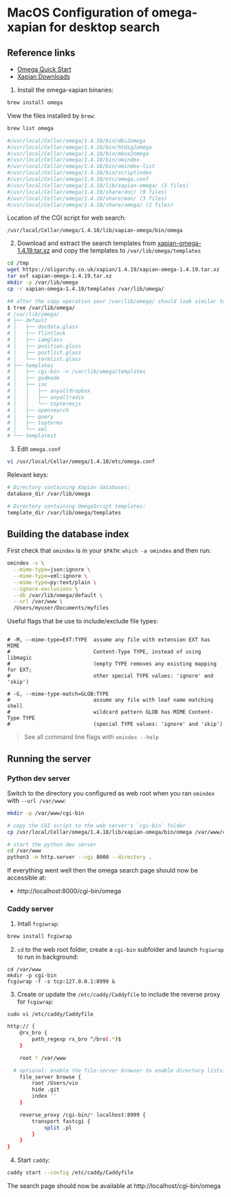 # MacOS Configuration of omega-xapian for desktop search

## Reference links

- [Omega Quick Start](https://xapian.org/docs/omega/quickstart.html)
- [Xapian Downloads](https://xapian.org/download)

1. Install the omega-xapian binaries:

```bash
brew install omega
```

View the files installed by `brew`:

```bash
brew list omega

#/usr/local/Cellar/omega/1.4.18/bin/dbi2omega
#/usr/local/Cellar/omega/1.4.18/bin/htdig2omega
#/usr/local/Cellar/omega/1.4.18/bin/mbox2omega
#/usr/local/Cellar/omega/1.4.18/bin/omindex
#/usr/local/Cellar/omega/1.4.18/bin/omindex-list
#/usr/local/Cellar/omega/1.4.18/bin/scriptindex
#/usr/local/Cellar/omega/1.4.18/etc/omega.conf
#/usr/local/Cellar/omega/1.4.18/lib/xapian-omega/ (5 files)
#/usr/local/Cellar/omega/1.4.18/share/doc/ (9 files)
#/usr/local/Cellar/omega/1.4.18/share/man/ (3 files)
#/usr/local/Cellar/omega/1.4.18/share/omega/ (2 files)
```

Location of the CGI script for web search:

```
/usr/local/Cellar/omega/1.4.18/lib/xapian-omega/bin/omega
```

2. Download and extract the search templates from [xapian-omega-1.4.19.tar.xz](https://oligarchy.co.uk/xapian/1.4.19/xapian-omega-1.4.19.tar.xz) and copy the templates to `/var/lib/omega/templates`

```bash
cd /tmp
wget https://oligarchy.co.uk/xapian/1.4.19/xapian-omega-1.4.19.tar.xz 
tar xvf xapian-omega-1.4.19.tar.xz
mkdir -p /var/lib/omega
cp -r xapian-omega-1.4.19/templates /var/lib/omega/

## after the copy operation your /var/lib/omega/ should look similar to this:
$ tree /var/lib/omega/
# /var/lib/omega/
# ├── default
# │   ├── docdata.glass
# │   ├── flintlock
# │   ├── iamglass
# │   ├── position.glass
# │   ├── postlist.glass
# │   └── termlist.glass
# ├── templates
# │   ├── cgi-bin -> /var/lib/omega/templates
# │   ├── godmode
# │   ├── inc
# │   │   ├── anyalldropbox
# │   │   ├── anyallradio
# │   │   └── toptermsjs
# │   ├── opensearch
# │   ├── query
# │   ├── topterms
# │   └── xml
# └── templatest
```

3. Edit `omega.conf`

```bash
vi /usr/local/Cellar/omega/1.4.18/etc/omega.conf
```

Relevant keys:

```bash
# Directory containing Xapian databases:
database_dir /var/lib/omega

# Directory containing OmegaScript templates:
template_dir /var/lib/omega/templates
```

## Building the database index

First check that `omindex` is in your `$PATH`: `which -a omindex` and then run:

```bash
omindex -v \
  --mime-type=json:ignore \
  --mime-type=xml:ignore \
  --mime-type=py:text/plain \
  --ignore-exclusions \
  --db /var/lib/omega/default \
  --url /var/www \
  /Users/myuser/Documents/myfiles
  ```
  
  Useful flags that be use to include/exclude file types:
  
  ```
  
# -M, --mime-type=EXT:TYPE  assume any file with extension EXT has MIME
#                           Content-Type TYPE, instead of using libmagic
#                           (empty TYPE removes any existing mapping for EXT;
#                           other special TYPE values: 'ignore' and 'skip')

# -G, --mime-type-match=GLOB:TYPE
#                           assume any file with leaf name matching shell
#                           wildcard pattern GLOB has MIME Content-Type TYPE
#                           (special TYPE values: 'ignore' and 'skip')
```

> See all command line flags with `omindex --help`

## Running the server

### Python dev server

Switch to the directory you configured as web root when you ran `omindex` with `--url /var/www`:

```bash
mkdir -p /var/www/cgi-bin

# copy the CGI script to the web server's `cgi-bin` folder
cp /usr/local/Cellar/omega/1.4.18/lib/xapian-omega/bin/omega /var/www/cgi-bin/

# start the python dev server
cd /var/www
python3 -m http.server --cgi 8000 --directory .
```

If everything went well then the omega search page should now be accessible at:

- http://localhost:8000/cgi-bin/omega


### Caddy server

1. Intall `fcgiwrap`:

```bash
brew install fcgiwrap
```

2. `cd` to the web root folder, create a `cgi-bin` subfolder and launch `fcgiwrap` to run in background:

```
cd /var/www
mkdir -p cgi-bin
fcgiwrap -f -s tcp:127.0.0.1:8999 &
```
3. Create or update the `/etc/caddy/Caddyfile` to include the reverse proxy for `fcgiwrap`:

`sudo vi /etc/caddy/Caddyfile`

```sh
http:// {
	@rx_bro {
		path_regexp rx_bro ^/bro(.*)$
	}

	root * /var/www

  # optional: enable the file-server browser to enable directory listsings
	file_server browse {
		root /Users/vio
		hide .git
		index ''
	}	

	reverse_proxy /cgi-bin/* localhost:8999 {
		transport fastcgi {
			split .pl
		}
	}
}
```

4. Start `caddy`:

```bash
caddy start --config /etc/caddy/Caddyfile
```

The search page should now be available at http://localhost/cgi-bin/omega
